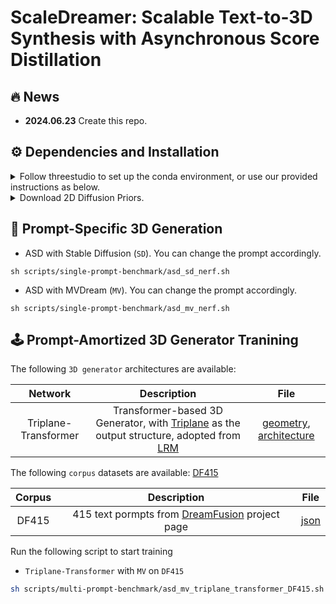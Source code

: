 # ScaleDreamer: Scalable Text-to-3D Synthesis with Asynchronous Score Distillation

## 🔥 News

- **2024.06.23** Create this repo.

## ⚙️ Dependencies and Installation

<details>
<summary> Follow threestudio to set up the conda environment, or use our provided instructions as below. </summary>
 
- Create a virtual environment:

```sh
conda create -n scaledreamer python=3.10
conda activate scaledreamer
```
- Install PyTorch
```sh
# Prefer using the latest version of CUDA and PyTorch 
conda install pytorch==2.2.0 torchvision==0.17.0 torchaudio==2.2.0 pytorch-cuda=12.1 -c pytorch -c nvidia
```
- (Optional, Recommended) Install [xFormers](https://github.com/facebookresearch/xformers) for attention acceleration.
```sh
conda install xformers -c xformers
```
- (Optional, Recommended) Install ninja to speed up the compilation of CUDA extensions:

```sh
pip install ninja
```

- Install major dependencies:

```sh
pip install -r requirements.txt
```
- Install [iNGP](https://github.com/NVlabs/instant-ngp) and [NerfAcc](https://github.com/nerfstudio-project/nerfacc):

```sh
export PATH="/usr/local/cuda/bin:$PATH"
export LD_LIBRARY_PATH="/usr/local/cuda/lib64:$LD_LIBRARY_PATH"
pip install git+https://github.com/NVlabs/tiny-cuda-nn/#subdirectory=bindings/torch
pip install git+https://github.com/NVlabs/nvdiffrast.git
```
If you encounter errors while installing iNGP, it is recommended to check your gcc version. Follow these instructions to change the gcc version within your conda environment. Then return to the repository directory to install iNGP and NerfAcc ⬆️ again.
 ```sh
conda install -c conda-forge gxx=9.5.0
cd  $CONDA_PREFIX/lib
ln -s  /usr/lib/x86_64-linux-gnu/libcuda.so ./
cd <your repo directory>
```
</details>

<details>
<summary> Download 2D Diffusion Priors. </summary>
 
- Save [SD-v2.1-base](https://huggingface.co/stabilityai/stable-diffusion-2-1-base) and [MVDream](https://mv-dream.github.io/) to the local directory `pretrained`.
 
```
python scripts/download_pretrained_models.py
```
</details>

## 🌈 Prompt-Specific 3D Generation

- ASD with Stable Diffusion (`SD`). You can change the prompt accordingly.
```
sh scripts/single-prompt-benchmark/asd_sd_nerf.sh
```

- ASD with MVDream (`MV`). You can change the prompt accordingly.
```
sh scripts/single-prompt-benchmark/asd_mv_nerf.sh
```

## 🕹️ Prompt-Amortized 3D Generator Tranining

The following `3D generator` architectures are available: 

| Network | Description | File |
| :-: | :-: | :-: |
| Triplane-Transformer | Transformer-based 3D Generator, with [Triplane](https://github.com/NVlabs/eg3d) as the output structure, adopted from [LRM](https://yiconghong.me/LRM/) | [geometry](https://github.com/theEricMa/ScaleDreamer/blob/main/custom/amortized/models/geometry/triplane_transformer.py), [architecture](https://github.com/theEricMa/ScaleDreamer/blob/main/custom/amortized/extern/triplane_transformer_modules.py)


The following `corpus` datasets are available: [DF415](https://github.com/theEricMa/ScaleDreamer/blob/main/load/dreamfusion_415_prompt_library.json)

| Corpus | Description | File |
| :-: | :-: | :-: |
| DF415 | 415 text pormpts from [DreamFusion](https://dreamfusion3d.github.io/) project page | [json](https://github.com/theEricMa/ScaleDreamer/blob/main/load/dreamfusion_415_prompt_library.json)

Run the following script to start training

- `Triplane-Transformer` with `MV` on `DF415`
 
```sh
sh scripts/multi-prompt-benchmark/asd_mv_triplane_transformer_DF415.sh
```

</details>

 
  

